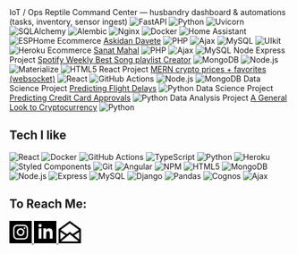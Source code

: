 <tr>
  <td>IoT / Ops</td>
  <td title="Repo available on request">
    Reptile Command Center — husbandry dashboard &amp; automations (tasks, inventory, sensor ingest)
  </td>
  <td>
    <img alt="FastAPI" src="https://img.shields.io/badge/-FastAPI-009688?style=flat-square&logo=fastapi&logoColor=white" />
    <img alt="Python" src="https://img.shields.io/badge/-Python-3776AB?style=flat-square&logo=python&logoColor=white" />
    <img alt="Uvicorn" src="https://img.shields.io/badge/-Uvicorn-222222?style=flat-square&logo=python&logoColor=white" />
    <img alt="SQLAlchemy" src="https://img.shields.io/badge/-SQLAlchemy-D71F00?style=flat-square&logo=databricks&logoColor=white" />
    <img alt="Alembic" src="https://img.shields.io/badge/-Alembic-4B8BBE?style=flat-square&logo=python&logoColor=white" />
    <img alt="Nginx" src="https://img.shields.io/badge/-Nginx-009639?style=flat-square&logo=nginx&logoColor=white" />
    <img alt="Docker" src="https://img.shields.io/badge/-Docker-46a2f1?style=flat-square&logo=docker&logoColor=white" />
    <img alt="Home Assistant" src="https://img.shields.io/badge/-Home%20Assistant-18BCF2?style=flat-square&logo=homeassistant&logoColor=white" />
    <img alt="ESPHome" src="https://img.shields.io/badge/-ESPHome-000000?style=flat-square&logo=esphome&logoColor=white" />
  </td>
</tr>

<tr>
  <td style="color:#2FFF00;">Ecommerce</td>
  <td><a target="_blank" rel="noopener noreferrer" href="https://github.com/dacaroglu/Projects/tree/main/AskidanDavete">Askidan Davete</a></td>
  <td>
    <img alt="PHP" src="https://img.shields.io/badge/-PHP-5D6AA4?style=flat-square&logo=php&logoColor=white" />
    <img alt="Ajax" src="https://img.shields.io/badge/-Ajax-779796?style=flat-square&logo=javascript&logoColor=white" />
    <img alt="MySQL" src="https://img.shields.io/badge/-MySQL-417399?style=flat-square&logo=mysql&logoColor=white" />
    <img alt="UIkit" src="https://img.shields.io/badge/-UIkit-2394E8?style=flat-square&logo=uikit&logoColor=white" />
    <img alt="Heroku" src="https://img.shields.io/badge/-Heroku-430098?style=flat-square&logo=heroku&logoColor=white" />
  </td>
</tr>

<tr>
  <td>Ecommerce</td>
  <td><a target="_blank" rel="noopener noreferrer" href="https://github.com/dacaroglu/Projects/tree/main/SanatMahal">Sanat Mahal</a></td>
  <td>
    <img alt="PHP" src="https://img.shields.io/badge/-PHP-5D6AA4?style=flat-square&logo=php&logoColor=white" />
    <img alt="Ajax" src="https://img.shields.io/badge/-Ajax-779796?style=flat-square&logo=javascript&logoColor=white" />
    <img alt="MySQL" src="https://img.shields.io/badge/-MySQL-417399?style=flat-square&logo=mysql&logoColor=white" />
  </td>
</tr>

<tr>
  <td>Node Express Project</td>
  <td><a target="_blank" rel="noopener noreferrer" href="https://github.com/dacaroglu/Spotify-BestSongsPlayer">Spotify Weekly Best Song playlist Creator</a></td>
  <td>
    <img alt="MongoDB" src="https://img.shields.io/badge/-MongoDB-13aa52?style=flat-square&logo=mongodb&logoColor=white" />
    <img alt="Node.js" src="https://img.shields.io/badge/-Node.js-43853d?style=flat-square&logo=node.js&logoColor=white" />
    <img alt="Materialize" src="https://img.shields.io/badge/-Materialize-EE6E73?style=flat-square&logo=materializecss&logoColor=white" />
    <img alt="HTML5" src="https://img.shields.io/badge/-HTML5-E34F26?style=flat-square&logo=html5&logoColor=white" />
  </td>
</tr>

<tr>
  <td>React Project</td>
  <td><a target="_blank" rel="noopener noreferrer" href="https://github.com/dacaroglu/crypto-news">MERN crypto prices + favorites (websocket)</a></td>
  <td>
    <img alt="React" src="https://img.shields.io/badge/-React-45b8d8?style=flat-square&logo=react&logoColor=white" />
    <img alt="GitHub Actions" src="https://img.shields.io/badge/-GitHub_Actions-2088FF?style=flat-square&logo=github-actions&logoColor=white" />
    <img alt="Node.js" src="https://img.shields.io/badge/-Node.js-43853d?style=flat-square&logo=node.js&logoColor=white" />
    <img alt="MongoDB" src="https://img.shields.io/badge/-MongoDB-13aa52?style=flat-square&logo=mongodb&logoColor=white" />
  </td>
</tr>

<tr>
  <td>Data Science Project</td>
  <td><a target="_blank" rel="noopener noreferrer" href="https://github.com/dacaroglu/Flight-Delays">Predicting Flight Delays</a></td>
  <td>
    <img alt="Python" src="https://img.shields.io/badge/-Python-3776AB?style=flat-square&logo=python&logoColor=white" />
  </td>
</tr>

<tr>
  <td>Data Science Project</td>
  <td><a target="_blank" rel="noopener noreferrer" href="https://github.com/dacaroglu/creditCardApproval">Predicting Credit Card Approvals</a></td>
  <td>
    <img alt="Python" src="https://img.shields.io/badge/-Python-3776AB?style=flat-square&logo=python&logoColor=white" />
  </td>
</tr>

<tr>
  <td>Data Analysis Project</td>
  <td><a target="_blank" rel="noopener noreferrer" href="https://github.com/dacaroglu/CryptocurrencyMarketAnalysis">A General Look to Cryptocurrency</a></td>
  <td>
    <img alt="Python" src="https://img.shields.io/badge/-Python-3776AB?style=flat-square&logo=python&logoColor=white" />
  </td>
</tr>
</tbody> </table> <h2>Tech I like</h2> <p> <img alt="React" src="https://img.shields.io/badge/-React-45b8d8?style=flat-square&logo=react&logoColor=white" /> <img alt="Docker" src="https://img.shields.io/badge/-Docker-46a2f1?style=flat-square&logo=docker&logoColor=white" /> <img alt="GitHub Actions" src="https://img.shields.io/badge/-GitHub_Actions-2088FF?style=flat-square&logo=github-actions&logoColor=white" /> <img alt="TypeScript" src="https://img.shields.io/badge/-TypeScript-007ACC?style=flat-square&logo=typescript&logoColor=white" /> <img alt="Python" src="https://img.shields.io/badge/-Python-3776AB?style=flat-square&logo=python&logoColor=white" /> <img alt="Heroku" src="https://img.shields.io/badge/-Heroku-430098?style=flat-square&logo=heroku&logoColor=white" /> <img alt="Styled Components" src="https://img.shields.io/badge/-Styled_Components-db7092?style=flat-square&logo=styled-components&logoColor=white" /> <img alt="Git" src="https://img.shields.io/badge/-Git-F05032?style=flat-square&logo=git&logoColor=white" /> <img alt="Angular" src="https://img.shields.io/badge/-Angular-DD0031?style=flat-square&logo=angular&logoColor=white" /> <img alt="NPM" src="https://img.shields.io/badge/-NPM-CB3837?style=flat-square&logo=npm&logoColor=white" /> <img alt="HTML5" src="https://img.shields.io/badge/-HTML5-E34F26?style=flat-square&logo=html5&logoColor=white" /> <img alt="MongoDB" src="https://img.shields.io/badge/-MongoDB-13aa52?style=flat-square&logo=mongodb&logoColor=white" /> <img alt="Node.js" src="https://img.shields.io/badge/-Node.js-43853d?style=flat-square&logo=node.js&logoColor=white" /> <img alt="Express" src="https://img.shields.io/badge/-Express-ffbf00?style=flat-square&logo=express&logoColor=white" /> <img alt="MySQL" src="https://img.shields.io/badge/-MySQL-417399?style=flat-square&logo=mysql&logoColor=white" /> <img alt="Django" src="https://img.shields.io/badge/-Django-54655E?style=flat-square&logo=django&logoColor=white" /> <img alt="Pandas" src="https://img.shields.io/badge/-Pandas-120750?style=flat-square&logo=pandas&logoColor=white" /> <img alt="Cognos" src="https://img.shields.io/badge/-Cognos-202124?style=flat-square&logo=ibm&logoColor=white" /> <img alt="Ajax" src="https://img.shields.io/badge/-Ajax-779796?style=flat-square&logo=javascript&logoColor=white" /> </p> <h2>To Reach Me:</h2> <div> <a href="https://www.instagram.com/syhith/" target="_blank" rel="noopener noreferrer" title="Follow Deniz on Instagram"> <img src="assets/socials/instagram.svg" height="40" alt="Instagram" /> </a> <a href="https://www.linkedin.com/in/dacaroglu/" target="_blank" rel="noopener noreferrer" title="Connect Deniz on LinkedIn"> <img src="assets/socials/linkedin.svg" height="40" alt="LinkedIn" /> </a> <a href="mailto:info@dacaroglu.ca" target="_blank" rel="noopener noreferrer" title="Email Me"> <img src="assets/socials/mail.svg" height="40" alt="Email" /> </a> </div>
